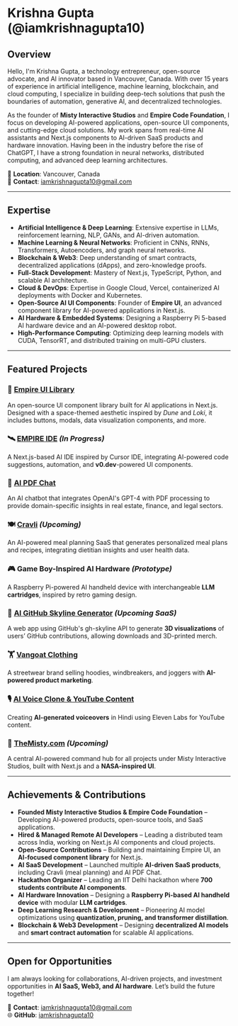 # Krishna Gupta (@iamkrishnagupta10)

## Overview

Hello, I'm Krishna Gupta, a technology entrepreneur, open-source advocate, and AI innovator based in Vancouver, Canada. With over 15 years of experience in artificial intelligence, machine learning, blockchain, and cloud computing, I specialize in building deep-tech solutions that push the boundaries of automation, generative AI, and decentralized technologies. 

As the founder of **Misty Interactive Studios** and **Empire Code Foundation**, I focus on developing AI-powered applications, open-source UI components, and cutting-edge cloud solutions. My work spans from real-time AI assistants and Next.js components to AI-driven SaaS products and hardware innovation. Having been in the industry before the rise of ChatGPT, I have a strong foundation in neural networks, distributed computing, and advanced deep learning architectures.

📍 **Location**: Vancouver, Canada  
📧 **Contact**: [iamkrishnagupta10@gmail.com](mailto:iamkrishnagupta10@gmail.com)

---

## Expertise

- **Artificial Intelligence & Deep Learning**: Extensive expertise in LLMs, reinforcement learning, NLP, GANs, and AI-driven automation.
- **Machine Learning & Neural Networks**: Proficient in CNNs, RNNs, Transformers, Autoencoders, and graph neural networks.
- **Blockchain & Web3**: Deep understanding of smart contracts, decentralized applications (dApps), and zero-knowledge proofs.
- **Full-Stack Development**: Mastery of Next.js, TypeScript, Python, and scalable AI architecture.
- **Cloud & DevOps**: Expertise in Google Cloud, Vercel, containerized AI deployments with Docker and Kubernetes.
- **Open-Source AI UI Components**: Founder of **Empire UI**, an advanced component library for AI-powered applications in Next.js.
- **AI Hardware & Embedded Systems**: Designing a Raspberry Pi 5-based AI hardware device and an AI-powered desktop robot.
- **High-Performance Computing**: Optimizing deep learning models with CUDA, TensorRT, and distributed training on multi-GPU clusters.

---

## Featured Projects

### 🚀 [Empire UI Library](https://github.com/EmpireCodeFoundation/Empire-UI)  
An open-source UI component library built for AI applications in Next.js. Designed with a space-themed aesthetic inspired by *Dune* and *Loki*, it includes buttons, modals, data visualization components, and more.

### 🛰️ [EMPIRE IDE](https://github.com/iamkrishnagupta10/Empire-IDE) *(In Progress)*  
A Next.js-based AI IDE inspired by Cursor IDE, integrating AI-powered code suggestions, automation, and **v0.dev**-powered UI components.

### 🤖 [AI PDF Chat](https://github.com/iamkrishnagupta10/aipdf-chat)  
An AI chatbot that integrates OpenAI's GPT-4 with PDF processing to provide domain-specific insights in real estate, finance, and legal sectors.

### 🍽️ [Cravli](https://cravli.com) *(Upcoming)*  
An AI-powered meal planning SaaS that generates personalized meal plans and recipes, integrating dietitian insights and user health data.

### 🎮 **Game Boy-Inspired AI Hardware** *(Prototype)*  
A Raspberry Pi-powered AI handheld device with interchangeable **LLM cartridges**, inspired by retro gaming design. 

### 🎨 [AI GitHub Skyline Generator](https://github.com/iamkrishnagupta10/github-skyline) *(Upcoming SaaS)*  
A web app using GitHub's gh-skyline API to generate **3D visualizations** of users’ GitHub contributions, allowing downloads and 3D-printed merch.

### 🏋️ [Vangoat Clothing](https://vangoat.com)  
A streetwear brand selling hoodies, windbreakers, and joggers with **AI-powered product marketing**.

### 🎙️ [AI Voice Clone & YouTube Content](https://www.youtube.com/@iamkrishnagupta10)  
Creating **AI-generated voiceovers** in Hindi using Eleven Labs for YouTube content.

### 🌌 [TheMisty.com](https://themistry.com) *(Upcoming)*  
A central AI-powered command hub for all projects under Misty Interactive Studios, built with Next.js and a **NASA-inspired UI**.

---

## Achievements & Contributions

- **Founded Misty Interactive Studios & Empire Code Foundation** – Developing AI-powered products, open-source tools, and SaaS applications.
- **Hired & Managed Remote AI Developers** – Leading a distributed team across India, working on Next.js AI components and cloud projects.
- **Open-Source Contributions** – Building and maintaining Empire UI, an **AI-focused component library** for Next.js.
- **AI SaaS Development** – Launched multiple **AI-driven SaaS products**, including Cravli (meal planning) and AI PDF Chat.
- **Hackathon Organizer** – Leading an IIT Delhi hackathon where **700 students contribute AI components**.
- **AI Hardware Innovation** – Designing a **Raspberry Pi-based AI handheld device** with modular **LLM cartridges**.
- **Deep Learning Research & Development** – Pioneering AI model optimizations using **quantization, pruning, and transformer distillation**.
- **Blockchain & Web3 Development** – Designing **decentralized AI models** and **smart contract automation** for scalable AI applications.

---

## Open for Opportunities

I am always looking for collaborations, AI-driven projects, and investment opportunities in **AI SaaS, Web3, and AI hardware**. Let’s build the future together!  

📩 **Contact**: [iamkrishnagupta10@gmail.com](mailto:iamkrishnagupta10@gmail.com)  
🌐 **GitHub**: [iamkrishnagupta10](https://github.com/iamkrishnagupta10)
